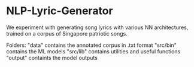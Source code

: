 # NLP-Lyric-Generator

We experiment with generating song lyrics with various NN architectures, trained on a corpus of Singapore patriotic songs.

Folders:
"data" contains the annotated corpus in .txt format
"src/bin" contains the ML models
"src/lib" contains utilities and useful functions
"output" containts the model outputs
